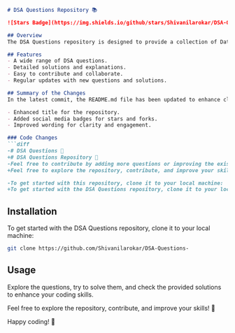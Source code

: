 ```markdown
# DSA Questions Repository 📚

![Stars Badge](https://img.shields.io/github/stars/Shivanilarokar/DSA-Questions-?style=social) ![Forks Badge](https://img.shields.io/github/forks/Shivanilarokar/DSA-Questions-?style=social)

## Overview
The DSA Questions repository is designed to provide a collection of Data Structures and Algorithms (DSA) related problems along with their solutions. It's a great way for developers to practice their coding skills, improve problem-solving abilities, and contribute to the community.

## Features
- A wide range of DSA questions.
- Detailed solutions and explanations.
- Easy to contribute and collaborate.
- Regular updates with new questions and solutions.

## Summary of the Changes
In the latest commit, the README.md file has been updated to enhance clarity and improve the overall presentation. Key changes include:

- Enhanced title for the repository.
- Added social media badges for stars and forks.
- Improved wording for clarity and engagement.

### Code Changes
```diff
-# DSA Questions 📖
+# DSA Questions Repository 📖
-Feel free to contribute by adding more questions or improving the existing solutions!
+Feel free to explore the repository, contribute, and improve your skills!

-To get started with this repository, clone it to your local machine:
+To get started with the DSA Questions repository, clone it to your local machine:
```

## Installation
To get started with the DSA Questions repository, clone it to your local machine:

```bash
git clone https://github.com/Shivanilarokar/DSA-Questions-
```

## Usage
Explore the questions, try to solve them, and check the provided solutions to enhance your coding skills. 

Feel free to explore the repository, contribute, and improve your skills! 🚀

Happy coding! 🎉
```